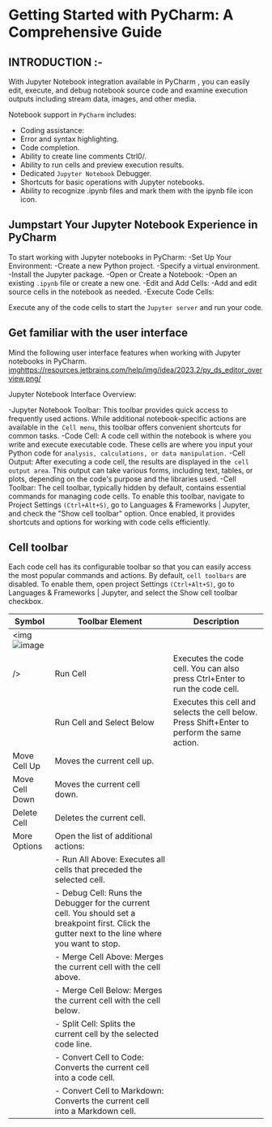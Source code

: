 # Getting Started with PyCharm: A Comprehensive Guide
## INTRODUCTION :-
With Jupyter Notebook integration available in PyCharm , you can easily edit, execute, and debug notebook source code and examine execution outputs including stream data, images, and other media.

Notebook support in `PyCharm` includes:

- Coding assistance:
- Error and syntax highlighting.
- Code completion.
- Ability to create line comments Ctrl0/.
- Ability to run cells and preview execution results.
- Dedicated `Jupyter Notebook` Debugger.
- Shortcuts for basic operations with Jupyter notebooks.
- Ability to recognize .ipynb files and mark them with the ipynb file icon icon.

## Jumpstart Your Jupyter Notebook Experience in PyCharm

To start working with Jupyter notebooks in PyCharm:
-Set Up Your Environment:
-Create a new Python project.
-Specify a virtual environment.
-Install the Jupyter package.
-Open or Create a Notebook:
-Open an existing `.ipynb` file or create a new one.
-Edit and Add Cells:
-Add and edit source cells in the notebook as needed.
-Execute Code Cells:

Execute any of the code cells to start the `Jupyter server` and run your code.

## Get familiar with the user interface

Mind the following user interface features when working with Jupyter notebooks in PyCharm.
<imghttps://resources.jetbrains.com/help/img/idea/2023.2/py_ds_editor_overview.png/>

Jupyter Notebook Interface Overview:

-Jupyter Notebook Toolbar: This toolbar provides quick access to frequently used actions. While additional notebook-specific actions are available in the` Cell menu`, this toolbar offers convenient shortcuts for common tasks.
-Code Cell: A code cell within the notebook is where you write and execute executable code. These cells are where you input your Python code for `analysis, calculations, or data manipulation.`
-Cell Output: After executing a code cell, the results are displayed in the` cell output area`. This output can take various forms, including text, tables, or plots, depending on the code's purpose and the libraries used.
-Cell Toolbar: The cell toolbar, typically hidden by default, contains essential commands for managing code cells. To enable this toolbar, navigate to Project Settings `(Ctrl+Alt+S)`, go to Languages & Frameworks | Jupyter, and check the "Show cell toolbar" option. Once enabled, it provides shortcuts and options for working with code cells efficiently.

## Cell toolbar﻿
Each code cell has its configurable toolbar so that you can easily access the most popular commands and actions. By default, `cell toolbars` are disabled. To enable them, open project Settings `(Ctrl+Alt+S)`, go to Languages & Frameworks | Jupyter, and select the Show cell toolbar checkbox.

| Symbol             |Toolbar Element    | Description                                                |
| ------------------ |-------------------|---------------------------------------------------------- |
| <img![image](https://github.com/dikshant182004/dfd/assets/122460149/a2176411-d0db-4686-ad57-1963bf23f3e7)
/>                  |Run Cell           | Executes the code cell. You can also press Ctrl+Enter to run the code cell.                |
| <img/>                   |Run Cell and Select Below | Executes this cell and selects the cell below. Press Shift+Enter to perform the same action. |
| Move Cell Up       | Moves the current cell up.                                |
| Move Cell Down     | Moves the current cell down.                              |
| Delete Cell        | Deletes the current cell.                                  |
| More Options       | Open the list of additional actions:                      |
|                    | - Run All Above: Executes all cells that preceded the selected cell.                     |
|                    | - Debug Cell: Runs the Debugger for the current cell. You should set a breakpoint first. Click the gutter next to the line where you want to stop. |
|                    | - Merge Cell Above: Merges the current cell with the cell above.                           |
|                    | - Merge Cell Below: Merges the current cell with the cell below.                           |
|                    | - Split Cell: Splits the current cell by the selected code line.                            |
|                    | - Convert Cell to Code: Converts the current cell into a code cell.                         |
|                    | - Convert Cell to Markdown: Converts the current cell into a Markdown cell.                 |




